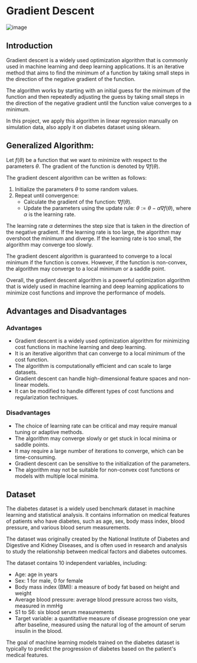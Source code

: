 # Gradient Descent
![image](https://user-images.githubusercontent.com/120424457/233750588-bb19ce68-09e4-44f8-929c-c898f37dfe50.png)

## Introduction
Gradient descent is a widely used optimization algorithm that is commonly used in machine learning and deep learning applications. It is an iterative method that aims to find the minimum of a function by taking small steps in the direction of the negative gradient of the function.

The algorithm works by starting with an initial guess for the minimum of the function and then repeatedly adjusting the guess by taking small steps in the direction of the negative gradient until the function value converges to a minimum.

In this project, we apply this algorithm in linear regression manually on simulation data, also apply it on diabetes dataset using sklearn.

## Generalized Algorithm: 

Let $f(\theta)$ be a function that we want to minimize with respect to the parameters $\theta$. The gradient of the function is denoted by $\nabla f(\theta)$.

The gradient descent algorithm can be written as follows:

1. Initialize the parameters $\theta$ to some random values.
2. Repeat until convergence:
   - Calculate the gradient of the function: $\nabla f(\theta)$.
   - Update the parameters using the update rule: $\theta := \theta - \alpha \nabla f(\theta)$, where $\alpha$ is the learning rate.

The learning rate $\alpha$ determines the step size that is taken in the direction of the negative gradient. If the learning rate is too large, the algorithm may overshoot the minimum and diverge. If the learning rate is too small, the algorithm may converge too slowly.

The gradient descent algorithm is guaranteed to converge to a local minimum if the function is convex. However, if the function is non-convex, the algorithm may converge to a local minimum or a saddle point.

Overall, the gradient descent algorithm is a powerful optimization algorithm that is widely used in machine learning and deep learning applications to minimize cost functions and improve the performance of models.

## Advantages and Disadvantages

### Advantages

- Gradient descent is a widely used optimization algorithm for minimizing cost functions in machine learning and deep learning.
- It is an iterative algorithm that can converge to a local minimum of the cost function.
- The algorithm is computationally efficient and can scale to large datasets.
- Gradient descent can handle high-dimensional feature spaces and non-linear models.
- It can be modified to handle different types of cost functions and regularization techniques.

### Disadvantages

- The choice of learning rate can be critical and may require manual tuning or adaptive methods.
- The algorithm may converge slowly or get stuck in local minima or saddle points.
- It may require a large number of iterations to converge, which can be time-consuming.
- Gradient descent can be sensitive to the initialization of the parameters.
- The algorithm may not be suitable for non-convex cost functions or models with multiple local minima.


## Dataset
The diabetes dataset is a widely used benchmark dataset in machine learning and statistical analysis. It contains information on medical features of patients who have diabetes, such as age, sex, body mass index, blood pressure, and various blood serum measurements. 

The dataset was originally created by the National Institute of Diabetes and Digestive and Kidney Diseases, and is often used in research and analysis to study the relationship between medical factors and diabetes outcomes. 

The dataset contains 10 independent variables, including:

- Age: age in years
- Sex: 1 for male, 0 for female
- Body mass index (BMI): a measure of body fat based on height and weight
- Average blood pressure: average blood pressure across two visits, measured in mmHg
- S1 to S6: six blood serum measurements
- Target variable: a quantitative measure of disease progression one year after baseline, measured using the natural log of the amount of serum insulin in the blood. 

The goal of machine learning models trained on the diabetes dataset is typically to predict the progression of diabetes based on the patient's medical features.
